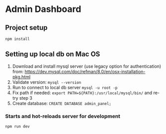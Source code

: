 # Admin Dashboard

## Project setup
```
npm install
```
## Setting up local db on Mac OS
1. Download and install mysql server (use legacy option for authentication) from: https://dev.mysql.com/doc/refman/8.0/en/osx-installation-pkg.html
2. Validate version: `mysql --version`
3. Run to connect to local db server `mysql -u root -p`
4. Fix path if needed: `export PATH=${PATH}:/usr/local/mysql/bin/` and re-try step 3
5. Create database: `CREATE DATABASE admin_panel;`

### Starts and hot-reloads server for development
```
npm run dev
```
